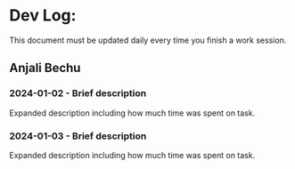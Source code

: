 # Dev Log:

This document must be updated daily every time you finish a work session.

## Anjali Bechu

### 2024-01-02 - Brief description
Expanded description including how much time was spent on task.

### 2024-01-03 - Brief description
Expanded description including how much time was spent on task.
